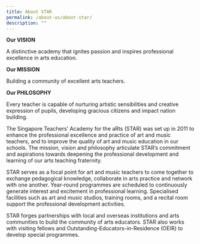 ```yaml
---
title: About STAR
permalink: /about-us/about-star/
description: ""
---
```

**Our VISION**

A distinctive academy that ignites passion and inspires professional excellence in arts education.  
  
**Our MISSION**

Building a community of excellent arts teachers.  
  
**Our PHILOSOPHY**

Every teacher is capable of nurturing artistic sensibilities and creative expression of pupils, developing gracious citizens and impact nation building.  

The Singapore Teachers’ Academy for the aRts (STAR) was set up in 2011 to enhance the professional excellence and practice of art and music teachers, and to improve the quality of art and music education in our schools. The mission, vision and philosophy articulate STAR’s commitment and aspirations towards deepening the professional development and learning of our arts teaching fraternity.   
  
STAR serves as a focal point for art and music teachers to come together to exchange pedagogical knowledge, collaborate in arts practice and network with one another. Year-round programmes are scheduled to continuously generate interest and excitement in professional learning. Specialised facilities such as art and music studios, training rooms, and a recital room support the professional development activities.   
  
STAR forges partnerships with local and overseas institutions and arts communities to build the community of arts educators. STAR also works with visiting fellows and Outstanding-Educators-in-Residence (OEIR) to develop special programmes.